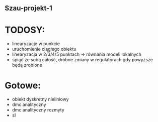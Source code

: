 ## Szau-projekt-1
# TODOSY:
- linearyzacje w punkcie <br />
- uruchomienie ciągłego obiektu <br />
- linearyzacja w 2/3/4/5 punktach -> równania modeli lokalnych <br />
- spiąć ze sobą całość, drobne zmiany w regulatorach gdy powyższe będą zrobione <br />
# Gotowe:
- obiekt dyskretny nieliniowy <br />
- dmc analityczny <br />
- dmc analityczny rozmyty <br />
- sl <br />
